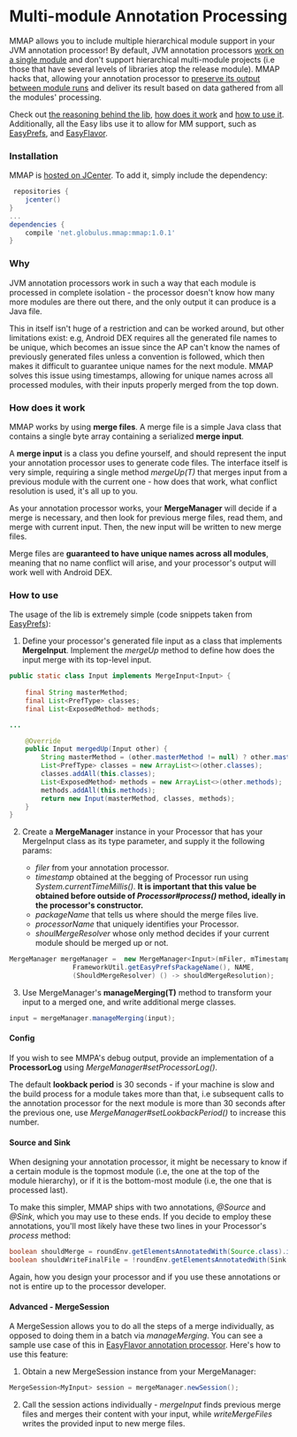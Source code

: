 # Multi-module Annotation Processing

MMAP allows you to include multiple hierarchical module support in your JVM annotation processor! By default, JVM annotation processors [work on a single module](#why) and don't support hierarchical multi-module projects (i.e those that have several levels of libraries atop the release module). MMAP hacks that, allowing your annotation processor to [preserve its output between module runs](#how-does-it-work) and deliver its result based on data gathered from all the modules' processing.

Check out [the reasoning behind the lib](#why), [how does it work](#how-does-it-work) and [how to use it](#how-to-use). Additionally, all the Easy libs use it to allow for MM support, such as [EasyPrefs](https://github.com/globulus/EasyPrefs), and [EasyFlavor](https://github.com/globulus/easyflavor).

### Installation

MMAP is [hosted on JCenter](https://bintray.com/beta/#/gordan-glavas/mmap/net.globulus.mmap). To add it, simply include the dependency:

```gradle
 repositories {
    jcenter()
}
...
dependencies {
    compile 'net.globulus.mmap:mmap:1.0.1'
}
```

### Why

JVM annotation processors work in such a way that each module is processed in complete isolation - the processor doesn't know how many more modules are there out there, and the only output it can produce is a Java file.

This in itself isn't huge of a restriction and can be worked around, but other limitations exist: e.g, Android DEX requires all the generated file names to be unique, which becomes an issue since the AP can't know the names of previously generated files unless a convention is followed, which then makes it difficult to guarantee unique names for the next module. MMAP solves this issue using timestamps, allowing for unique names across all processed modules, with their inputs properly merged from the top down.

### How does it work

MMAP works by using **merge files**. A merge file is a simple Java class that contains a single byte array containing a serialized **merge input**.

A **merge input** is a class you define yourself, and should represent the input your annotation processor uses to generate code files. The interface itself is very simple, requiring a single method *mergeUp(T)* that merges input from a previous module with the current one - how does that work, what conflict resolution is used, it's all up to you.

As your annotation processor works, your **MergeManager** will decide if a merge is necessary, and then look for previous merge files, read them, and merge with current input. Then, the new input will be written to new merge files.

Merge files are **guaranteed to have unique names across all modules**, meaning that no name conflict will arise, and your processor's output will work well with Android DEX.

### How to use

The usage of the lib is extremely simple (code snippets taken from [EasyPrefs](https://github.com/globulus/EasyPrefs)):

1. Define your processor's generated file input as a class that implements **MergeInput**. Implement the *mergeUp* method to define how does the input merge with its top-level input.

```java
public static class Input implements MergeInput<Input> {
    
    final String masterMethod;
    final List<PrefType> classes;
    final List<ExposedMethod> methods;

...

    @Override
    public Input mergedUp(Input other) {
        String masterMethod = (other.masterMethod != null) ? other.masterMethod : this.masterMethod;
        List<PrefType> classes = new ArrayList<>(other.classes);
        classes.addAll(this.classes);
        List<ExposedMethod> methods = new ArrayList<>(other.methods);
        methods.addAll(this.methods);
        return new Input(masterMethod, classes, methods);
    }
}
```

2. Create a **MergeManager** instance in your Processor that has your MergeInput class as its type parameter, and supply it the following params:

    * *filer* from your annotation processor.
    * *timestamp* obtained at the begging of Processor run using *System.currentTimeMillis()*. **It is important that this value be obtained before outside of *Processor#process()* method, ideally in the processor's constructor.**
    * *packageName* that tells us where should the merge files live.
    * *processorName* that uniquely identifies your Processor.
    * *shoulMergeResolver* whose only method decides if your current module should be merged up or not.
    
```java
MergeManager mergeManager =  new MergeManager<Input>(mFiler, mTimestamp,
                FrameworkUtil.getEasyPrefsPackageName(), NAME,
                (ShouldMergeResolver) () -> shouldMergeResolution);
```
    
3. Use MergeManager's **manageMerging(T)** method to transform your input to a merged one, and write additional merge classes.

```java
input = mergeManager.manageMerging(input);
```

#### Config

If you wish to see MMPA's debug output, provide an implementation of a **ProcessorLog** using *MergeManager#setProcessorLog()*.

The default **lookback period** is 30 seconds - if your machine is slow and the build process for a module takes more than that, i.e subsequent calls to the annotation processor for the next module is more than 30 seconds after the previous one, use *MergeManager#setLookbackPeriod()* to increase this number.

#### Source and Sink

When designing your annotation processor, it might be necessary to know if a certain module is the topmost module (i.e, the one at the top of the module hierarchy), or if it is the bottom-most module (i.e, the one that is processed last).

To make this simpler, MMAP ships with two annotations, *@Source* and *@Sink*, which you may use to these ends. If you decide to employ these annotations, you'll most likely have these two lines in your Processor's *process* method:

 ```java
boolean shouldMerge = roundEnv.getElementsAnnotatedWith(Source.class).isEmpty();
boolean shouldWriteFinalFile = !roundEnv.getElementsAnnotatedWith(Sink.class).isEmpty();
```

Again, how you design your processor and if you use these annotations or not is entire up to the processor developer.

#### Advanced - MergeSession

A MergeSession allows you to do all the steps of a merge individually, as opposed to doing them in a batch via *manageMerging*. You can see a sample use case of this in [EasyFlavor annotation processor](https://github.com/globulus/easyflavor). Here's how to use this feature:

1. Obtain a new MergeSession instance from your MergeManager:

 ```java
MergeSession<MyInput> session = mergeManager.newSession();
```

2. Call the session actions individually - *mergeInput* finds previous merge files and merges their content with your input, while *writeMergeFiles* writes the provided input to new merge files.
